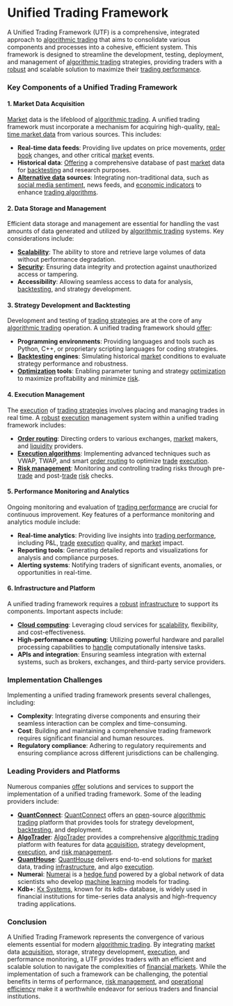 # Unified Trading Framework

A Unified Trading Framework (UTF) is a comprehensive, integrated approach to [algorithmic trading](../a/algorithmic_trading.md) that aims to consolidate various components and processes into a cohesive, efficient system. This framework is designed to streamline the development, testing, deployment, and management of [algorithmic trading](../a/algorithmic_trading.md) strategies, providing traders with a [robust](../r/robust.md) and scalable solution to maximize their [trading performance](../t/trading_performance.md).

### Key Components of a Unified Trading Framework

#### 1. Market Data Acquisition
[Market](../m/market.md) data is the lifeblood of [algorithmic trading](../a/algorithmic_trading.md). A unified trading framework must incorporate a mechanism for acquiring high-quality, [real-time market data](../r/real-time_market_data.md) from various sources. This includes:

- **Real-time data feeds**: Providing live updates on price movements, [order book](../o/order_book.md) changes, and other critical [market](../m/market.md) events.
- **Historical data**: [Offering](../o/offering.md) a comprehensive database of past [market](../m/market.md) data for [backtesting](../b/backtesting.md) and research purposes.
- **[Alternative data](../a/alternative_data.md) sources**: Integrating non-traditional data, such as [social media sentiment](../s/social_media_sentiment.md), news feeds, and [economic indicators](../e/economic_indicators.md) to enhance [trading algorithms](../t/trading_algorithms.md).

#### 2. Data Storage and Management
Efficient data storage and management are essential for handling the vast amounts of data generated and utilized by [algorithmic trading](../a/algorithmic_trading.md) systems. Key considerations include:

- **[Scalability](../s/scalability.md)**: The ability to store and retrieve large volumes of data without performance degradation.
- **[Security](../s/security.md)**: Ensuring data integrity and protection against unauthorized access or tampering.
- **Accessibility**: Allowing seamless access to data for analysis, [backtesting](../b/backtesting.md), and strategy development.

#### 3. Strategy Development and Backtesting
Development and testing of [trading strategies](../t/trading_strategies.md) are at the core of any [algorithmic trading](../a/algorithmic_trading.md) operation. A unified trading framework should [offer](../o/offer.md):

- **Programming environments**: Providing languages and tools such as Python, C++, or proprietary scripting languages for coding strategies.
- **[Backtesting](../b/backtesting.md) engines**: Simulating historical [market](../m/market.md) conditions to evaluate strategy performance and robustness.
- **[Optimization](../o/optimization.md) tools**: Enabling parameter tuning and strategy [optimization](../o/optimization.md) to maximize profitability and minimize [risk](../r/risk.md).

#### 4. Execution Management
The [execution](../e/execution.md) of [trading strategies](../t/trading_strategies.md) involves placing and managing trades in real time. A [robust](../r/robust.md) [execution](../e/execution.md) management system within a unified trading framework includes:

- **[Order routing](../o/order_routing.md)**: Directing orders to various exchanges, [market](../m/market.md) makers, and [liquidity](../l/liquidity.md) providers.
- **[Execution algorithms](../e/execution_algorithms.md)**: Implementing advanced techniques such as VWAP, TWAP, and smart [order routing](../o/order_routing.md) to optimize [trade](../t/trade.md) [execution](../e/execution.md).
- **[Risk management](../r/risk_management.md)**: Monitoring and controlling trading risks through pre-[trade](../t/trade.md) and post-[trade](../t/trade.md) [risk](../r/risk.md) checks.

#### 5. Performance Monitoring and Analytics
Ongoing monitoring and evaluation of [trading performance](../t/trading_performance.md) are crucial for continuous improvement. Key features of a performance monitoring and analytics module include:

- **Real-time analytics**: Providing live insights into [trading performance](../t/trading_performance.md), including P&L, [trade](../t/trade.md) [execution](../e/execution.md) quality, and [market](../m/market.md) impact.
- **Reporting tools**: Generating detailed reports and visualizations for analysis and compliance purposes.
- **Alerting systems**: Notifying traders of significant events, anomalies, or opportunities in real-time.

#### 6. Infrastructure and Platform
A unified trading framework requires a [robust](../r/robust.md) [infrastructure](../i/infrastructure.md) to support its components. Important aspects include:

- **[Cloud computing](../c/cloud_computing_in_trading.md)**: Leveraging cloud services for [scalability](../s/scalability.md), flexibility, and cost-effectiveness.
- **High-performance computing**: Utilizing powerful hardware and parallel processing capabilities to [handle](../h/handle.md) computationally intensive tasks.
- **APIs and integration**: Ensuring seamless integration with external systems, such as brokers, exchanges, and third-party service providers.

### Implementation Challenges

Implementing a unified trading framework presents several challenges, including:

- **Complexity**: Integrating diverse components and ensuring their seamless interaction can be complex and time-consuming.
- **Cost**: Building and maintaining a comprehensive trading framework requires significant financial and human resources.
- **Regulatory compliance**: Adhering to regulatory requirements and ensuring compliance across different jurisdictions can be challenging.

### Leading Providers and Platforms

Numerous companies [offer](../o/offer.md) solutions and services to support the implementation of a unified trading framework. Some of the leading providers include:

- **[QuantConnect](../q/quantconnect.md)**: [QuantConnect](https://www.quantconnect.com/) offers an [open](../o/open.md)-source [algorithmic trading](../a/algorithmic_trading.md) platform that provides tools for strategy development, [backtesting](../b/backtesting.md), and deployment.
- **[AlgoTrader](../a/algotrader.md)**: [AlgoTrader](https://www.algotrader.com/) provides a comprehensive [algorithmic trading](../a/algorithmic_trading.md) platform with features for data [acquisition](../a/acquisition.md), strategy development, [execution](../e/execution.md), and [risk management](../r/risk_management.md).
- **[QuantHouse](../q/quanthouse.md)**: [QuantHouse](https://www.quanthouse.com/) delivers end-to-end solutions for [market](../m/market.md) data, trading [infrastructure](../i/infrastructure.md), and algo [execution](../e/execution.md).
- **Numerai**: [Numerai](https://numer.ai/) is a [hedge fund](../h/hedge_fund.md) powered by a global network of data scientists who develop [machine learning](../m/machine_learning.md) models for trading.
- **Kdb+**: [Kx Systems](https://kx.com/), known for its kdb+ database, is widely used in financial institutions for time-series data analysis and high-frequency trading applications.

### Conclusion

A Unified Trading Framework represents the convergence of various elements essential for modern [algorithmic trading](../a/algorithmic_trading.md). By integrating [market](../m/market.md) data [acquisition](../a/acquisition.md), storage, strategy development, [execution](../e/execution.md), and performance monitoring, a UTF provides traders with an efficient and scalable solution to navigate the complexities of [financial markets](../f/financial_market.md). While the implementation of such a framework can be challenging, the potential benefits in terms of performance, [risk management](../r/risk_management.md), and [operational efficiency](../o/operational_efficiency_in_trading.md) make it a worthwhile endeavor for serious traders and financial institutions.
